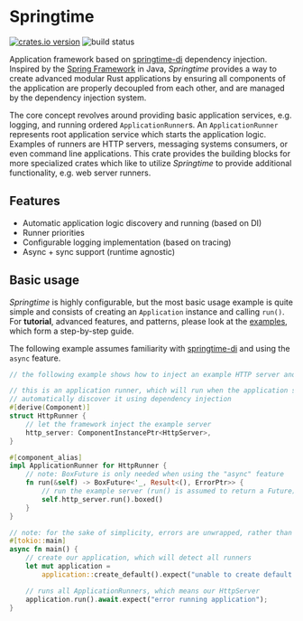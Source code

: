 # Springtime

[![crates.io version](https://img.shields.io/crates/v/springtime.svg)](https://crates.io/crates/springtime)
![build status](https://github.com/krojew/springtime/actions/workflows/rust.yml/badge.svg)

Application framework based on 
[springtime-di](https://crates.io/crates/springtime-di) dependency injection.
Inspired by the [Spring Framework](https://spring.io/) in Java, *Springtime*
provides a way to create advanced modular Rust applications by ensuring all
components of the application are properly decoupled from each other, and are
managed by the dependency injection system.

The core concept revolves around providing basic application services, e.g. 
logging, and running ordered `ApplicationRunner`s. An `ApplicationRunner`
represents root application service which starts the application logic. Examples
of runners are HTTP servers, messaging systems consumers, or even command line
applications. This crate provides the building blocks for more specialized 
crates which like to utilize *Springtime* to provide additional functionality,
e.g. web server runners.

## Features

* Automatic application logic discovery and running (based on DI)
* Runner priorities
* Configurable logging implementation (based on tracing)
* Async + sync support (runtime agnostic)

## Basic usage

*Springtime* is highly configurable, but the most basic usage example is quite
simple and consists of creating an `Application` instance and calling `run()`.
For **tutorial**, advanced features, and patterns, please look at the
[examples](https://github.com/krojew/springtime/tree/master/springtime/examples),
which form a step-by-step guide.

The following example assumes familiarity with [springtime-di](https://crates.io/crates/springtime-di)
and using the `async` feature.

```rust
// the following example shows how to inject an example HTTP server and run it

// this is an application runner, which will run when the application starts; the framework will
// automatically discover it using dependency injection
#[derive(Component)]
struct HttpRunner {
    // let the framework inject the example server
    http_server: ComponentInstancePtr<HttpServer>,
}

#[component_alias]
impl ApplicationRunner for HttpRunner {
    // note: BoxFuture is only needed when using the "async" feature
    fn run(&self) -> BoxFuture<'_, Result<(), ErrorPtr>> {
        // run the example server (run() is assumed to return a Future)
        self.http_server.run().boxed()
    }
}

// note: for the sake of simplicity, errors are unwrapped, rather than gracefully handled
#[tokio::main]
async fn main() {
    // create our application, which will detect all runners
    let mut application =
        application::create_default().expect("unable to create default application");

    // runs all ApplicationRunners, which means our HttpServer
    application.run().await.expect("error running application");
}
```
